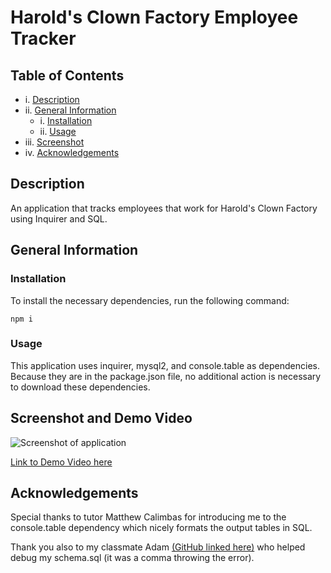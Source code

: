 # Harold's Clown Factory Employee Tracker

  
  
  ## Table of Contents
  
   
  - i. [Description](#description)
  - ii. [General Information](#general-information)
    - i. [Installation](#installation)
    - ii. [Usage](#usage)
  - iii. [Screenshot](#screenshot-and-demo-video)
  - iv. [Acknowledgements](#acknowledgements)

  ## Description
  
  An application that tracks employees that work for Harold's Clown Factory using Inquirer and SQL.

  ## General Information
  
  ### Installation
  
  To install the necessary dependencies, run the following command:
  
  ```npm i ```

  ### Usage 

  This application uses inquirer, mysql2, and console.table as dependencies. Because they are in the package.json file, no additional action is necessary to download these dependencies. 


## Screenshot and Demo Video

![Screenshot of application](./assets/screenshot.png)

[Link to Demo Video here](https://watch.screencastify.com/v/VR7g7D8ZPI1qzDN8yqTt)

## Acknowledgements

Special thanks to tutor Matthew Calimbas for introducing me to the console.table dependency which nicely formats the output tables in SQL. 
  
Thank you also to my classmate Adam [(GitHub linked here)](https://github.com/Variegatedhuman) who helped debug my schema.sql (it was a comma throwing the error).
  
